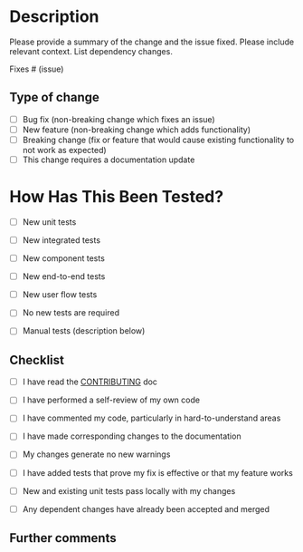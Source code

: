 <!-- Provide a general summary of your changes in the Title above -->

# Description

Please provide a summary of the change and the issue fixed. Please include relevant context. List dependency changes.

Fixes # (issue)

## Type of change

<!-- Please delete options that are not relevant. -->

- [ ] Bug fix (non-breaking change which fixes an issue)
- [ ] New feature (non-breaking change which adds functionality)
- [ ] Breaking change (fix or feature that would cause existing functionality to not work as expected)
- [ ] This change requires a documentation update

# How Has This Been Tested?

<!-- Please describe the tests you ran to verify your changes. Provide instructions so we can reproduce. Please also list any relevant details for your test configuration -->

<!-- Please delete options that are not relevant. -->

- [ ] New unit tests
- [ ] New integrated tests
- [ ] New component tests
- [ ] New end-to-end tests
- [ ] New user flow tests
- [ ] No new tests are required
- [ ] Manual tests (description below)


## Checklist

<!-- Go over all the following points, and put an `x` in all the boxes that apply. -->
<!-- If you're unsure about any of these, don't hesitate to ask. We're here to help! -->

- [ ] I have read the [CONTRIBUTING](CONTRIBUTING.md) doc
- [ ] I have performed a self-review of my own code
- [ ] I have commented my code, particularly in hard-to-understand areas
- [ ] I have made corresponding changes to the documentation
- [ ] My changes generate no new warnings
- [ ] I have added tests that prove my fix is effective or that my feature works
- [ ] New and existing unit tests pass locally with my changes
- [ ] Any dependent changes have already been accepted and merged


## Further comments

<!-- If this is a relatively large or complex change, kick off the discussion by explaining why you chose the solution you did and what alternatives you considered, etc... -->
